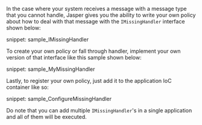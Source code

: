 <!--title:Handling an Unknown Message-->

In the case where your system receives a message with a message type that you cannot handle,
Jasper gives you the ability to write your own policy about how to deal with that message with the
`IMissingHandler` interface shown below:

snippet: sample_IMissingHandler

To create your own policy or fall through handler, implement your own version of that
interface like this sample shown below:

snippet: sample_MyMissingHandler

Lastly, to register your own policy, just add it to the application IoC container like so:

snippet: sample_ConfigureMissingHandler

Do note that you can add multiple `IMissingHandler`'s in a single application and all of them will
be executed.
